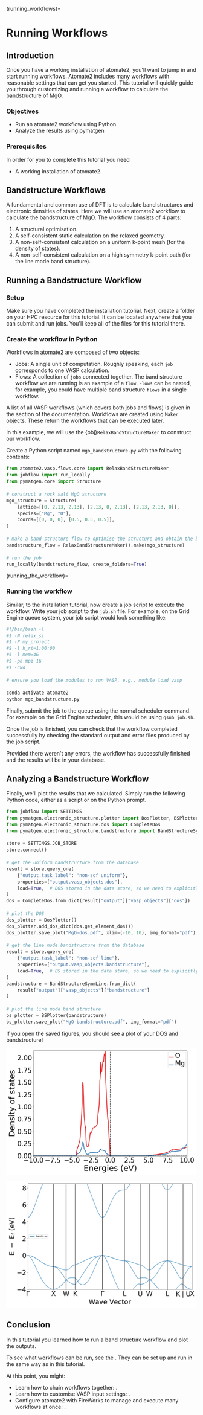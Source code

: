 (running_workflows)=
# Running Workflows

## Introduction

Once you have a working installation of atomate2, you'll want to jump in and start
running workflows. Atomate2 includes many workflows with reasonable settings that can
get you started. This tutorial will quickly guide you through customizing and running a
workflow to calculate the bandstructure of MgO.

### Objectives

* Run an atomate2 workflow using Python
* Analyze the results using pymatgen

### Prerequisites

In order for you to complete this tutorial you need

* A working installation of atomate2.

## Bandstructure Workflows

A fundamental and common use of DFT is to calculate band structures and electronic
densities of states. Here we will use an atomate2 workflow to calculate the
bandstructure of MgO. The workflow consists of 4 parts:

1. A structural optimisation.
2. A self-consistent static calculation on the relaxed geometry.
3. A non-self-consistent calculation on a uniform k-point mesh (for the density of
   states).
4. A non-self-consistent calculation on a high symmetry k-point path (for the line mode
   band structure).

## Running a Bandstructure Workflow

### Setup

Make sure you have completed the installation tutorial. Next, create a folder on your
HPC resource for this tutorial. It can be located anywhere that you can submit and run
jobs. You'll keep all of the files for this tutorial there.

### Create the workflow in Python

Workflows in atomate2 are composed of two objects:

- Jobs: A single unit of computation. Roughly speaking, each `job` corresponds to one
  VASP calculation.
- Flows: A collection of `jobs` connected together. The band structure workflow we are
  running is an example of a `flow`. `Flows` can be nested, for example, you could
  have multiple band structure `flows` in a single workflow.

A list of all VASP workflows (which covers both jobs and flows) is given in the
[](vasp_workflows) section of the documentation. Workflows are created
using `Maker` objects. These return the workflows that can be executed later.

In this example, we will use the {obj}`RelaxBandStructureMaker` to construct our
workflow.

Create a Python script named `mgo_bandstructure.py` with the following contents:

```python
from atomate2.vasp.flows.core import RelaxBandStructureMaker
from jobflow import run_locally
from pymatgen.core import Structure

# construct a rock salt MgO structure
mgo_structure = Structure(
    lattice=[[0, 2.13, 2.13], [2.13, 0, 2.13], [2.13, 2.13, 0]],
    species=["Mg", "O"],
    coords=[[0, 0, 0], [0.5, 0.5, 0.5]],
)

# make a band structure flow to optimise the structure and obtain the band structure
bandstructure_flow = RelaxBandStructureMaker().make(mgo_structure)

# run the job
run_locally(bandstructure_flow, create_folders=True)
```

(running_the_workflow)=
### Running the workflow

Similar, to the installation tutorial, now create a job script to execute the workflow.
Write your job script to the `job.sh` file. For example, on the Grid Engine queue
system, your job script would look something like:

```bash
#!/bin/bash -l
#$ -N relax_si
#$ -P my_project
#$ -l h_rt=1:00:00
#$ -l mem=4G
#$ -pe mpi 16
#$ -cwd

# ensure you load the modules to run VASP, e.g., module load vasp

conda activate atomate2
python mgo_bandstructure.py
```

Finally, submit the job to the queue using the normal scheduler command. For example
on the Grid Engine scheduler, this would be using `qsub job.sh`.

Once the job is finished, you can check that the workflow completed successfully by
checking the standard output and error files produced by the job script.

Provided there weren't any errors, the workflow has successfully finished and the
results will be in your database.

## Analyzing a Bandstructure Workflow

Finally, we'll plot the results that we calculated. Simply run the following Python
code, either as a script or on the Python prompt.

```python
from jobflow import SETTINGS
from pymatgen.electronic_structure.plotter import DosPlotter, BSPlotter
from pymatgen.electronic_structure.dos import CompleteDos
from pymatgen.electronic_structure.bandstructure import BandStructureSymmLine

store = SETTINGS.JOB_STORE
store.connect()

# get the uniform bandstructure from the database
result = store.query_one(
    {"output.task_label": "non-scf uniform"},
    properties=["output.vasp_objects.dos"],
    load=True,  # DOS stored in the data store, so we need to explicitly load it
)
dos = CompleteDos.from_dict(result["output"]["vasp_objects"]["dos"])

# plot the DOS
dos_plotter = DosPlotter()
dos_plotter.add_dos_dict(dos.get_element_dos())
dos_plotter.save_plot("MgO-dos.pdf", xlim=(-10, 10), img_format="pdf")

# get the line mode bandstructure from the database
result = store.query_one(
    {"output.task_label": "non-scf line"},
    properties=["output.vasp_objects.bandstructure"],
    load=True,  # BS stored in the data store, so we need to explicitly load it
)
bandstructure = BandStructureSymmLine.from_dict(
    result["output"]["vasp_objects"]["bandstructure"]
)

# plot the line mode band structure
bs_plotter = BSPlotter(bandstructure)
bs_plotter.save_plot("MgO-bandstructure.pdf", img_format="pdf")
```

If you open the saved figures, you should see a plot of your DOS and bandstructure!

![MgO density of states](../_static/MgO-dos.png)

![MgO band structure](../_static/MgO-bandstructure.png)

## Conclusion

In this tutorial you learned how to run a band structure workflow and plot the outputs.

To see what workflows can be run, see the [](vasp_workflows). They
can be set up and  run in the same way as in this tutorial.

At this point, you might:

- Learn how to chain workflows together: [](connecting_vasp_jobs).
- Learn how to customise VASP input settings: [](modifying_input_sets).
- Configure atomate2 with FireWorks to manage and execute many workflows at once:
  [](atomate2_FireWorks).
